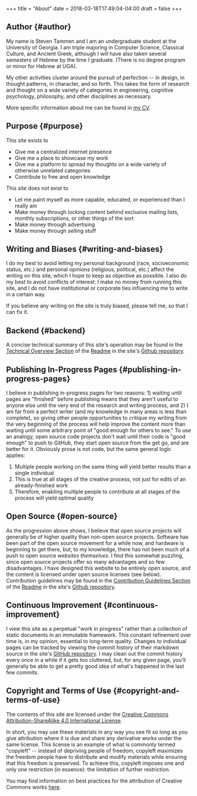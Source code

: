 +++
title = "About"
date = 2018-03-18T17:49:04-04:00
draft = false
+++

## Author {#author}

My name is Steven Tammen and I am an undergraduate student at the University of Georgia. I am triple majoring in Computer Science, Classical Culture, and Ancient Greek, although I will have also taken several semesters of Hebrew by the time I graduate. (There is no degree program or minor for Hebrew at UGA).

My other activities cluster around the pursuit of perfection -- in design, in thought patterns, in character, and so forth. This takes the form of research and thought on a wide variety of categories in engineering, cognitive psychology, philosophy, and other disciplines as necessary.

More specific information about me can be found in [my CV](https://www.steventammen.com/CV.pdf).


## Purpose {#purpose}

This site exists to

-   Give me a centralized internet presence
-   Give me a place to showcase my work
-   Give me a platform to spread my thoughts on a wide variety of otherwise unrelated categories
-   Contribute to free and open knowledge

This site does not exist to

-   Let me paint myself as more capable, educated, or experienced than I really am
-   Make money through locking content behind exclusive mailing lists, monthly subscriptions, or other things of the sort
-   Make money through advertising
-   Make money through selling stuff


## Writing and Biases {#writing-and-biases}

I do my best to avoid letting my personal background (race, socioeconomic status, etc.) and personal opinions (religious, political, etc.) affect the writing on this site, which I hope to keep as objective as possible. I also do my best to avoid conflicts of interest: I make no money from running this site, and I do not have institutional or corporate ties influencing me to write in a certain way.

If you believe any writing on the site is truly biased, please tell me, so that I can fix it.


## Backend {#backend}

A concise technical summary of this site's operation may be found in the [Technical Overview Section](https://github.com/StevenTammen/steventammen.com/#technical-overview) of the [Readme](https://github.com/StevenTammen/steventammen.com/blob/master/README.org) in the site's [Github repository](https://github.com/StevenTammen/steventammen.com/).


## Publishing In-Progress Pages {#publishing-in-progress-pages}

I believe in publishing in-progress pages for two reasons: 1) waiting until pages are "finished" before publishing means that they aren't useful to anyone else until the very end of the research and writing process, and 2) I am far from a perfect writer (and my knowledge in many areas is less than complete), so giving other people opportunities to critique my writing from the very beginning of the process will help improve the content more than waiting until some arbitrary point of "good enough for others to see." To use an analogy, open source code projects don't wait until their code is "good enough" to push to GitHub, they start open source from the get go, and are better for it. Obviously prose is not code, but the same general logic applies:

1.  Multiple people working on the same thing will yield better results than a single individual
2.  This is true at all stages of the creative process, not just for edits of an already-finished work
3.  Therefore, enabling multiple people to contribute at all stages of the process will yield optimal quality


## Open Source {#open-source}

As the progression above shows, I believe that open source projects will generally be of higher quality than non-open source projects. Software has been part of the open source movement for a while now, and hardware is beginning to get there, but, to my knowledge, there has not been much of a push to open source _websites themselves_. I find this somewhat puzzling, since open source projects offer so many advantages and so few disadvantages. I have designed this website to be entirely open source, and the content is licensed under open source licenses (see below). Contribution guidelines may be found in the [Contribution Guidelines Section](https://github.com/StevenTammen/steventammen.com#contribution-guidelines) of the [Readme](https://github.com/StevenTammen/steventammen.com/blob/master/README.org) in the site's [Github repository](https://github.com/StevenTammen/steventammen.com/).


## Continuous Improvement {#continuous-improvement}

I view this site as a perpetual "work in progress" rather than a collection of static documents in an immutable framework. This constant refinement over time is, in my opinion, essential to long-term quality. Changes to individual pages can be tracked by viewing the commit history of their markdown source in the site's [GitHub repository](https://github.com/StevenTammen/steventammen.com/). I may clean out the commit history every once in a while if it gets too cluttered, but, for any given page, you'll generally be able to get a pretty good idea of what's happened in the last few commits.


## Copyright and Terms of Use {#copyright-and-terms-of-use}

The contents of this site are licensed under the [Creative Commons Attribution-ShareAlike 4.0 International License](https://creativecommons.org/licenses/by-sa/4.0/).

In short, you may use these materials in any way you see fit so long as you give attribution where it is due and share any derivative works under the same license. This license is an example of what is commonly termed "copyleft" -- instead of depriving people of freedom, copyleft maximizes the freedom people have to distribute and modify materials while ensuring that this freedom is preserved. To achieve this, copyleft imposes one and only one restriction (in essence): the limitation of further restriction.

You may find information on best practices for the attribution of Creative Commons works [here](https://wiki.creativecommons.org/wiki/Best%5Fpractices%5Ffor%5Fattribution).
